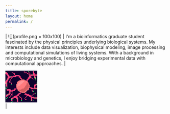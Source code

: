 ```yaml
---
title: sporebyte
layout: home
permalink: /
---
```




| ![](profile.png = 100x100) | I'm a bioinformatics graduate student fascinated by the physical principles underlying biological systems. My interests include data visualization, biophysical modeling, image processing and computational simulations of living systems. With a background in microbiology and genetics, I enjoy bridging experimental data with computational approaches. |


 <div align="left">
<img style="float" src="profile.png" width="100" height="100">
</div> | <p style="text-align: center;"></p> 



